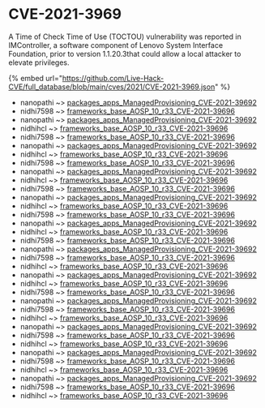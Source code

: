 # CVE-2021-3969

A Time of Check Time of Use (TOCTOU) vulnerability was reported in IMController, a software component of Lenovo System Interface Foundation, prior to version 1.1.20.3that could allow a local attacker to elevate privileges.

{% embed url="https://github.com/Live-Hack-CVE/full_database/blob/main/cves/2021/CVE-2021-3969.json" %}


* nanopathi ~> [packages_apps_ManagedProvisioning_CVE-2021-39692](https://www.alice-snow.ru/2021/database/cve-2021-3969/packages_apps_managedprovisioning_cve-2021-39692-nanopathi)
* nidhi7598 ~> [frameworks_base_AOSP_10_r33_CVE-2021-39696](https://www.alice-snow.ru/2021/database/cve-2021-3969/frameworks_base_aosp_10_r33_cve-2021-39696-nidhi7598)
* nanopathi ~> [packages_apps_ManagedProvisioning_CVE-2021-39692](https://www.alice-snow.ru/2021/database/cve-2021-3969/packages_apps_managedprovisioning_cve-2021-39692-nanopathi)
* nidhihcl ~> [frameworks_base_AOSP_10_r33_CVE-2021-39696](https://www.alice-snow.ru/2021/database/cve-2021-3969/frameworks_base_aosp_10_r33_cve-2021-39696-nidhihcl)
* nidhi7598 ~> [frameworks_base_AOSP_10_r33_CVE-2021-39696](https://www.alice-snow.ru/2021/database/cve-2021-3969/frameworks_base_aosp_10_r33_cve-2021-39696-nidhi7598)
* nanopathi ~> [packages_apps_ManagedProvisioning_CVE-2021-39692](https://www.alice-snow.ru/2021/database/cve-2021-3969/packages_apps_managedprovisioning_cve-2021-39692-nanopathi)
* nidhihcl ~> [frameworks_base_AOSP_10_r33_CVE-2021-39696](https://www.alice-snow.ru/2021/database/cve-2021-3969/frameworks_base_aosp_10_r33_cve-2021-39696-nidhihcl)
* nidhi7598 ~> [frameworks_base_AOSP_10_r33_CVE-2021-39696](https://www.alice-snow.ru/2021/database/cve-2021-3969/frameworks_base_aosp_10_r33_cve-2021-39696-nidhi7598)
* nanopathi ~> [packages_apps_ManagedProvisioning_CVE-2021-39692](https://www.alice-snow.ru/2021/database/cve-2021-3969/packages_apps_managedprovisioning_cve-2021-39692-nanopathi)
* nidhihcl ~> [frameworks_base_AOSP_10_r33_CVE-2021-39696](https://www.alice-snow.ru/2021/database/cve-2021-3969/frameworks_base_aosp_10_r33_cve-2021-39696-nidhihcl)
* nidhi7598 ~> [frameworks_base_AOSP_10_r33_CVE-2021-39696](https://www.alice-snow.ru/2021/database/cve-2021-3969/frameworks_base_aosp_10_r33_cve-2021-39696-nidhi7598)
* nanopathi ~> [packages_apps_ManagedProvisioning_CVE-2021-39692](https://www.alice-snow.ru/2021/database/cve-2021-3969/packages_apps_managedprovisioning_cve-2021-39692-nanopathi)
* nidhihcl ~> [frameworks_base_AOSP_10_r33_CVE-2021-39696](https://www.alice-snow.ru/2021/database/cve-2021-3969/frameworks_base_aosp_10_r33_cve-2021-39696-nidhihcl)
* nidhi7598 ~> [frameworks_base_AOSP_10_r33_CVE-2021-39696](https://www.alice-snow.ru/2021/database/cve-2021-3969/frameworks_base_aosp_10_r33_cve-2021-39696-nidhi7598)
* nanopathi ~> [packages_apps_ManagedProvisioning_CVE-2021-39692](https://www.alice-snow.ru/2021/database/cve-2021-3969/packages_apps_managedprovisioning_cve-2021-39692-nanopathi)
* nidhihcl ~> [frameworks_base_AOSP_10_r33_CVE-2021-39696](https://www.alice-snow.ru/2021/database/cve-2021-3969/frameworks_base_aosp_10_r33_cve-2021-39696-nidhihcl)
* nidhi7598 ~> [frameworks_base_AOSP_10_r33_CVE-2021-39696](https://www.alice-snow.ru/2021/database/cve-2021-3969/frameworks_base_aosp_10_r33_cve-2021-39696-nidhi7598)
* nanopathi ~> [packages_apps_ManagedProvisioning_CVE-2021-39692](https://www.alice-snow.ru/2021/database/cve-2021-3969/packages_apps_managedprovisioning_cve-2021-39692-nanopathi)
* nidhi7598 ~> [frameworks_base_AOSP_10_r33_CVE-2021-39696](https://www.alice-snow.ru/2021/database/cve-2021-3969/frameworks_base_aosp_10_r33_cve-2021-39696-nidhi7598)
* nidhihcl ~> [frameworks_base_AOSP_10_r33_CVE-2021-39696](https://www.alice-snow.ru/2021/database/cve-2021-3969/frameworks_base_aosp_10_r33_cve-2021-39696-nidhihcl)
* nanopathi ~> [packages_apps_ManagedProvisioning_CVE-2021-39692](https://www.alice-snow.ru/2021/database/cve-2021-3969/packages_apps_managedprovisioning_cve-2021-39692-nanopathi)
* nidhihcl ~> [frameworks_base_AOSP_10_r33_CVE-2021-39696](https://www.alice-snow.ru/2021/database/cve-2021-3969/frameworks_base_aosp_10_r33_cve-2021-39696-nidhihcl)
* nidhi7598 ~> [frameworks_base_AOSP_10_r33_CVE-2021-39696](https://www.alice-snow.ru/2021/database/cve-2021-3969/frameworks_base_aosp_10_r33_cve-2021-39696-nidhi7598)
* nanopathi ~> [packages_apps_ManagedProvisioning_CVE-2021-39692](https://www.alice-snow.ru/2021/database/cve-2021-3969/packages_apps_managedprovisioning_cve-2021-39692-nanopathi)
* nidhi7598 ~> [frameworks_base_AOSP_10_r33_CVE-2021-39696](https://www.alice-snow.ru/2021/database/cve-2021-3969/frameworks_base_aosp_10_r33_cve-2021-39696-nidhi7598)
* nidhihcl ~> [frameworks_base_AOSP_10_r33_CVE-2021-39696](https://www.alice-snow.ru/2021/database/cve-2021-3969/frameworks_base_aosp_10_r33_cve-2021-39696-nidhihcl)
* nanopathi ~> [packages_apps_ManagedProvisioning_CVE-2021-39692](https://www.alice-snow.ru/2021/database/cve-2021-3969/packages_apps_managedprovisioning_cve-2021-39692-nanopathi)
* nidhi7598 ~> [frameworks_base_AOSP_10_r33_CVE-2021-39696](https://www.alice-snow.ru/2021/database/cve-2021-3969/frameworks_base_aosp_10_r33_cve-2021-39696-nidhi7598)
* nidhihcl ~> [frameworks_base_AOSP_10_r33_CVE-2021-39696](https://www.alice-snow.ru/2021/database/cve-2021-3969/frameworks_base_aosp_10_r33_cve-2021-39696-nidhihcl)
* nanopathi ~> [packages_apps_ManagedProvisioning_CVE-2021-39692](https://www.alice-snow.ru/2021/database/cve-2021-3969/packages_apps_managedprovisioning_cve-2021-39692-nanopathi)
* nidhi7598 ~> [frameworks_base_AOSP_10_r33_CVE-2021-39696](https://www.alice-snow.ru/2021/database/cve-2021-3969/frameworks_base_aosp_10_r33_cve-2021-39696-nidhi7598)
* nidhihcl ~> [frameworks_base_AOSP_10_r33_CVE-2021-39696](https://www.alice-snow.ru/2021/database/cve-2021-3969/frameworks_base_aosp_10_r33_cve-2021-39696-nidhihcl)
* nanopathi ~> [packages_apps_ManagedProvisioning_CVE-2021-39692](https://www.alice-snow.ru/2021/database/cve-2021-3969/packages_apps_managedprovisioning_cve-2021-39692-nanopathi)
* nidhi7598 ~> [frameworks_base_AOSP_10_r33_CVE-2021-39696](https://www.alice-snow.ru/2021/database/cve-2021-3969/frameworks_base_aosp_10_r33_cve-2021-39696-nidhi7598)
* nidhihcl ~> [frameworks_base_AOSP_10_r33_CVE-2021-39696](https://www.alice-snow.ru/2021/database/cve-2021-3969/frameworks_base_aosp_10_r33_cve-2021-39696-nidhihcl)